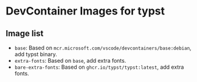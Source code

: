 # DevContainer Images for typst

## Image list

- `base`: Based on `mcr.microsoft.com/vscode/devcontainers/base:debian`, add typst binary.
- `extra-fonts`: Based on `base`, add extra fonts.
- `bare-extra-fonts`: Based on `ghcr.io/typst/typst:latest`, add extra fonts.